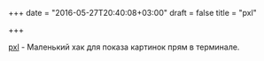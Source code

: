 +++
date = "2016-05-27T20:40:08+03:00"
draft = false
title = "pxl"

+++

<p><a href="https://github.com/ichinaski/pxl">pxl</a>&nbsp;- Маленький хак для показа картинок прям в терминале.</p>

